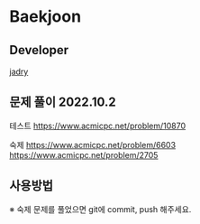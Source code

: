 # Baekjoon

## Developer
[jadry](https://github.com/jadry)


## 문제 풀이 2022.10.2
테스트
https://www.acmicpc.net/problem/10870

숙제 
https://www.acmicpc.net/problem/6603
https://www.acmicpc.net/problem/2705



## 사용방법 
※ 숙제 문제를 풀었으면 git에 commit, push 해주세요.




